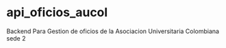 # api_oficios_aucol

Backend Para Gestion de oficios de la Asociacion Universitaria Colombiana sede 2

